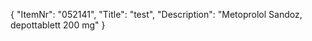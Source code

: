 {
  "ItemNr": "052141",
  "Title": "test",
  "Description": "Metoprolol Sandoz, depottablett 200 mg"
}